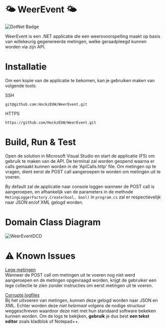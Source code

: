 # :sun_behind_small_cloud: WeerEvent :sun_behind_small_cloud:
![DotNet Badge](https://img.shields.io/badge/.NET_9.0-8A2BE2)


WeerEvent is een .NET applicatie die een weersvoorspelling maakt op basis van willekeurig gegenereerde metingen, welke geraadpleegd kunnen worden via zijn API.

# Installatie
Om een kopie van de applicatie te bekomen, kan je gebruiken maken van volgende tools:

SSH
```
git@github.com:HockzEUW/WeerEvent.git
```

HTTPS
```
https://github.com/HockzEUW/WeerEvent.git
```

# Build, Run & Test
Open de solution in Microsoft Visual Studio en start de applicatie (F5) om gebruik te maken van de API.
De terminal zal worden geopend waarna er calls gemaakt kunnen worden in de 'ApiCalls.http' file. 
Om metingen op te vragen, dient eerst de POST call aangeroepen te worden om metingen uit te voeren.

By default zal de applicatie naar console loggen wanneer de POST call is aangeroepen, en afhankelijk van de parameters in de methode `MetingLoggerFactory.Create(bool, bool)` in `program.cs` zal er respectievelijk naar JSON en/of XML gelogd worden.

# Domain Class Diagram
![WeerEventDCD](https://github.com/user-attachments/assets/d5294b0f-718f-43ef-8573-e6a310af452b)


# :warning: Known Issues 
<ins>Lege metingen</ins><br>
Wanneer de POST call om metingen uit te voeren nog niet werd aangeroepen en de metingen opgevraagd worden, krijgt de gebruiker een lege collectie te zien zonder instructies om eerst metingen uit te voeren.


<ins>Corrupte logfiles</ins><br>
Bij het uitvoeren van metingen, kunnen deze gelogd worden naar JSON en XML. Echter worden deze *niet helemaal* volgens de nodige structuur weggeschreven waardoor deze niet met hun standaard software bekeken kunnen worden.
Om de logs te bekijken, **gebruik** je dus best **een tekst editor** zoals kladblok of Notepad++.

